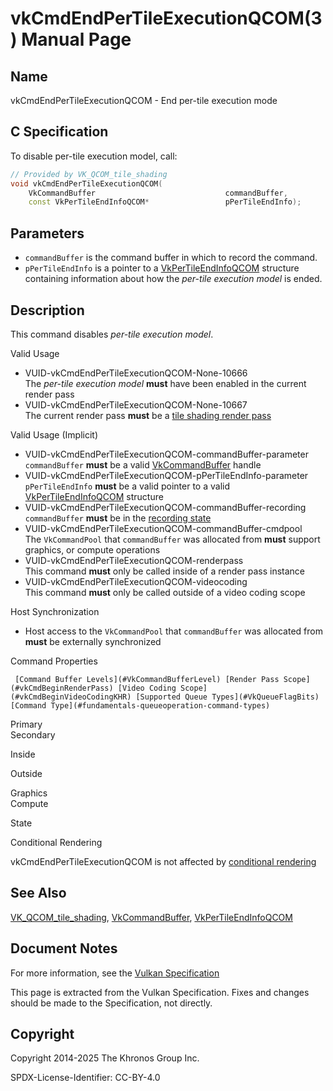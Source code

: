 # vkCmdEndPerTileExecutionQCOM(3) Manual Page

## Name

vkCmdEndPerTileExecutionQCOM - End per-tile execution mode



## [](#_c_specification)C Specification

To disable per-tile execution model, call:

```c++
// Provided by VK_QCOM_tile_shading
void vkCmdEndPerTileExecutionQCOM(
    VkCommandBuffer                             commandBuffer,
    const VkPerTileEndInfoQCOM*                 pPerTileEndInfo);
```

## [](#_parameters)Parameters

- `commandBuffer` is the command buffer in which to record the command.
- `pPerTileEndInfo` is a pointer to a [VkPerTileEndInfoQCOM](https://registry.khronos.org/vulkan/specs/latest/man/html/VkPerTileEndInfoQCOM.html) structure containing information about how the *per-tile execution model* is ended.

## [](#_description)Description

This command disables *per-tile execution model*.

Valid Usage

- [](#VUID-vkCmdEndPerTileExecutionQCOM-None-10666)VUID-vkCmdEndPerTileExecutionQCOM-None-10666  
  The *per-tile execution model* **must** have been enabled in the current render pass
- [](#VUID-vkCmdEndPerTileExecutionQCOM-None-10667)VUID-vkCmdEndPerTileExecutionQCOM-None-10667  
  The current render pass **must** be a [tile shading render pass](https://registry.khronos.org/vulkan/specs/latest/html/vkspec.html#renderpass-tile-shading)

Valid Usage (Implicit)

- [](#VUID-vkCmdEndPerTileExecutionQCOM-commandBuffer-parameter)VUID-vkCmdEndPerTileExecutionQCOM-commandBuffer-parameter  
  `commandBuffer` **must** be a valid [VkCommandBuffer](https://registry.khronos.org/vulkan/specs/latest/man/html/VkCommandBuffer.html) handle
- [](#VUID-vkCmdEndPerTileExecutionQCOM-pPerTileEndInfo-parameter)VUID-vkCmdEndPerTileExecutionQCOM-pPerTileEndInfo-parameter  
  `pPerTileEndInfo` **must** be a valid pointer to a valid [VkPerTileEndInfoQCOM](https://registry.khronos.org/vulkan/specs/latest/man/html/VkPerTileEndInfoQCOM.html) structure
- [](#VUID-vkCmdEndPerTileExecutionQCOM-commandBuffer-recording)VUID-vkCmdEndPerTileExecutionQCOM-commandBuffer-recording  
  `commandBuffer` **must** be in the [recording state](#commandbuffers-lifecycle)
- [](#VUID-vkCmdEndPerTileExecutionQCOM-commandBuffer-cmdpool)VUID-vkCmdEndPerTileExecutionQCOM-commandBuffer-cmdpool  
  The `VkCommandPool` that `commandBuffer` was allocated from **must** support graphics, or compute operations
- [](#VUID-vkCmdEndPerTileExecutionQCOM-renderpass)VUID-vkCmdEndPerTileExecutionQCOM-renderpass  
  This command **must** only be called inside of a render pass instance
- [](#VUID-vkCmdEndPerTileExecutionQCOM-videocoding)VUID-vkCmdEndPerTileExecutionQCOM-videocoding  
  This command **must** only be called outside of a video coding scope

Host Synchronization

- Host access to the `VkCommandPool` that `commandBuffer` was allocated from **must** be externally synchronized

Command Properties

     [Command Buffer Levels](#VkCommandBufferLevel) [Render Pass Scope](#vkCmdBeginRenderPass) [Video Coding Scope](#vkCmdBeginVideoCodingKHR) [Supported Queue Types](#VkQueueFlagBits) [Command Type](#fundamentals-queueoperation-command-types)

Primary  
Secondary

Inside

Outside

Graphics  
Compute

State

Conditional Rendering

vkCmdEndPerTileExecutionQCOM is not affected by [conditional rendering](#drawing-conditional-rendering)

## [](#_see_also)See Also

[VK\_QCOM\_tile\_shading](https://registry.khronos.org/vulkan/specs/latest/man/html/VK_QCOM_tile_shading.html), [VkCommandBuffer](https://registry.khronos.org/vulkan/specs/latest/man/html/VkCommandBuffer.html), [VkPerTileEndInfoQCOM](https://registry.khronos.org/vulkan/specs/latest/man/html/VkPerTileEndInfoQCOM.html)

## [](#_document_notes)Document Notes

For more information, see the [Vulkan Specification](https://registry.khronos.org/vulkan/specs/latest/html/vkspec.html#vkCmdEndPerTileExecutionQCOM)

This page is extracted from the Vulkan Specification. Fixes and changes should be made to the Specification, not directly.

## [](#_copyright)Copyright

Copyright 2014-2025 The Khronos Group Inc.

SPDX-License-Identifier: CC-BY-4.0